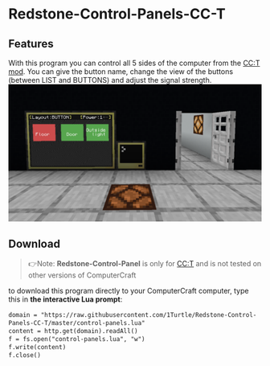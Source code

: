 # Redstone-Control-Panels-CC-T

Features
--------
With this program you can control all 5 sides of the computer from the [CC:T mod](https://github.com/SquidDev-CC/CC-Tweaked). You can give the button name, change the view of the buttons (between LIST and BUTTONS) and adjust the signal strength.
![Alt Text](/example.png "Screenshot")

Download
--------
> 👉Note: **Redstone-Control-Panel** is only for [CC:T](https://github.com/SquidDev-CC/CC-Tweaked) and is not tested on other versions of ComputerCraft

to download this program directly to your ComputerCraft computer, type this in **the interactive Lua prompt**:

```
domain = "https://raw.githubusercontent.com/1Turtle/Redstone-Control-Panels-CC-T/master/control-panels.lua"
content = http.get(domain).readAll()
f = fs.open("control-panels.lua", "w")
f.write(content)
f.close()
```
